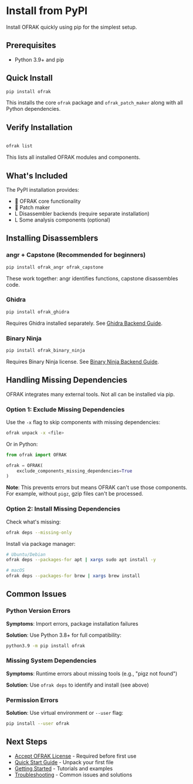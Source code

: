 # Install from PyPI

Install OFRAK quickly using pip for the simplest setup.

## Prerequisites

- Python 3.9+ and pip

## Quick Install

```bash
pip install ofrak
```

This installs the core `ofrak` package and `ofrak_patch_maker` along with all Python dependencies.

## Verify Installation



```mermaid

```

```bash
ofrak list
```

This lists all installed OFRAK modules and components.

## What's Included

The PyPI installation provides:
-  OFRAK core functionality
-  Patch maker
- L Disassembler backends (require separate installation)
- L Some analysis components (optional)

## Installing Disassemblers

### angr + Capstone (Recommended for beginners)

```bash
pip install ofrak_angr ofrak_capstone
```

These work together: angr identifies functions, capstone disassembles code.

### Ghidra

```bash
pip install ofrak_ghidra
```

Requires Ghidra installed separately. See [Ghidra Backend Guide](../user-guide/disassembler-backends/ghidra.md).

### Binary Ninja

```bash
pip install ofrak_binary_ninja
```

Requires Binary Ninja license. See [Binary Ninja Backend Guide](../user-guide/disassembler-backends/binary_ninja.md).

## Handling Missing Dependencies

OFRAK integrates many external tools. Not all can be installed via pip.

### Option 1: Exclude Missing Dependencies

Use the `-x` flag to skip components with missing dependencies:

```bash
ofrak unpack -x <file>
```

Or in Python:

```python
from ofrak import OFRAK

ofrak = OFRAK(
    exclude_components_missing_dependencies=True
)
```

**Note**: This prevents errors but means OFRAK can't use those components. For example, without `pigz`, gzip files can't be processed.

### Option 2: Install Missing Dependencies

Check what's missing:

```bash
ofrak deps --missing-only
```

Install via package manager:

```bash
# Ubuntu/Debian
ofrak deps --packages-for apt | xargs sudo apt install -y

# macOS
ofrak deps --packages-for brew | xargs brew install
```

## Common Issues

### Python Version Errors

**Symptoms**: Import errors, package installation failures

**Solution**: Use Python 3.8+ for full compatibility:
```bash
python3.9 -m pip install ofrak
```

### Missing System Dependencies

**Symptoms**: Runtime errors about missing tools (e.g., "pigz not found")

**Solution**: Use `ofrak deps` to identify and install (see above)

### Permission Errors

**Solution**: Use virtual environment or `--user` flag:
```bash
pip install --user ofrak
```

## Next Steps

- [Accept OFRAK License](../getting-started.md#quick-start) - Required before first use
- [Quick Start Guide](../getting-started.md#quick-start) - Unpack your first file
- [Getting Started](../getting-started.md) - Tutorials and examples
- [Troubleshooting](../environment-setup.md#troubleshooting-common-installation-issues) - Common issues and solutions
